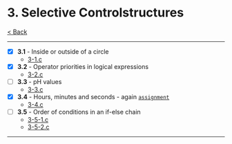 # 3. Selective Controlstructures
[< Back](../README.md)

---
- [x] **3.1** - Inside or outside of a circle
    - [3-1.c](./3-1.c)
- [x] **3.2** - Operator priorities in logical expressions
    - [3-2.c](./3-2.c)
- [ ] **3.3** - pH values
    - [3-3.c](./3-3.c)
- [x] **3.4** - Hours, minutes and seconds - again [`assignment`](../assignments/assignment_3.c)
    - [3-4.c](./3-4.c)
- [ ] **3.5** - Order of conditions in an if-else chain
    - [3-5-1.c](./3-5-1.c)
    - [3-5-2.c](./3-5-2.c)
---